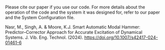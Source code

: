 Please cite our paper if you use our code. For more details about the operation of the code and the system it was designed for, refer to our paper and the System Configuration file.

Nasr, M., Singh, A. & Moore, K.J. Smart Automatic Modal Hammer: Predictor–Corrector Approach for Accurate Excitation of Dynamical Systems. J. Vib. Eng. Technol. (2024). https://doi.org/10.1007/s42417-024-01461-6
